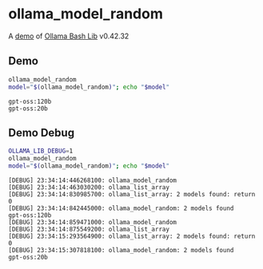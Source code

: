 # ollama_model_random

A [demo](../README.md#demos) of [Ollama Bash Lib](https://github.com/attogram/ollama-bash-lib) v0.42.32

## Demo

```bash
ollama_model_random
model="$(ollama_model_random)"; echo "$model"
```
```
gpt-oss:120b
gpt-oss:20b
```

## Demo Debug

```bash
OLLAMA_LIB_DEBUG=1
ollama_model_random
model="$(ollama_model_random)"; echo "$model"
```
```
[DEBUG] 23:34:14:446268100: ollama_model_random
[DEBUG] 23:34:14:463030200: ollama_list_array
[DEBUG] 23:34:14:830985700: ollama_list_array: 2 models found: return 0
[DEBUG] 23:34:14:842445000: ollama_model_random: 2 models found
gpt-oss:120b
[DEBUG] 23:34:14:859471000: ollama_model_random
[DEBUG] 23:34:14:875549200: ollama_list_array
[DEBUG] 23:34:15:293564900: ollama_list_array: 2 models found: return 0
[DEBUG] 23:34:15:307818100: ollama_model_random: 2 models found
gpt-oss:20b
```
